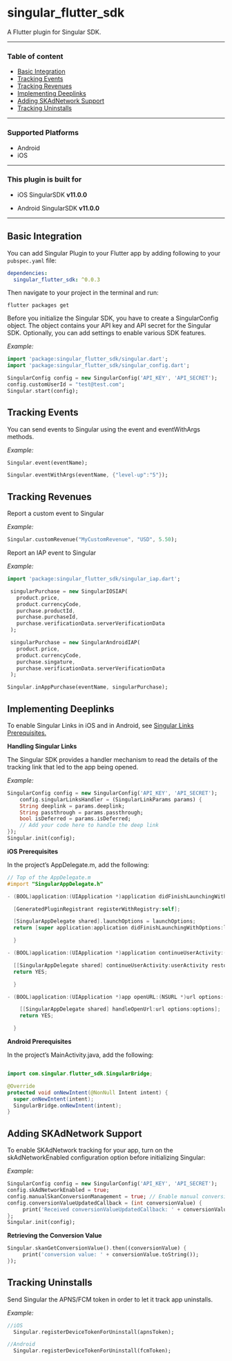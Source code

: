 
# singular_flutter_sdk

A Flutter plugin for Singular SDK.

---

### Table of content

- [Basic Integration](#basic-integration)
- [Tracking Events](#tracking-events)
- [Tracking Revenues](#tracking-revenues)
- [Implementing Deeplinks](#implementing-deeplinks)
- [Adding SKAdNetwork Support](#skadnetwork-support)
- [Tracking Uninstalls](#tracking-uninstalls)

---

### Supported Platforms

- Android
- iOS

---

### This plugin is built for

- iOS SingularSDK **v11.0.0**

- Android SingularSDK **v11.0.0**

---

## <a id="basic-integration"> Basic Integration 

You can add Singular Plugin to your Flutter app by adding following to your `pubspec.yaml` file:

```yaml
dependencies:
  singular_flutter_sdk: ^0.0.3
```

Then navigate to your project in the terminal and run:

```
flutter packages get
```

Before you initialize the Singular SDK, you have to create a SingularConfig object. The object contains your API key and API secret for the Singular SDK. Optionally, you can add settings to enable various SDK features.

*Example:*
```dart
import 'package:singular_flutter_sdk/singular.dart';
import 'package:singular_flutter_sdk/singular_config.dart';

SingularConfig config = new SingularConfig('API_KEY', 'API_SECRET');
config.customUserId = "test@test.com";
Singular.start(config);
```

## <a id="tracking-events"> Tracking Events

You can send events to Singular using the event and eventWithArgs methods.

*Example:*
```dart
Singular.event(eventName);

Singular.eventWithArgs(eventName, {"level-up":"5"});
```

## <a id="tracking-revenues">  Tracking Revenues

Report a custom event to Singular

*Example:*
```dart
Singular.customRevenue("MyCustomRevenue", "USD", 5.50);
```

Report an IAP event to Singular

*Example:*
```dart
import 'package:singular_flutter_sdk/singular_iap.dart';

 singularPurchase = new SingularIOSIAP(
   product.price,
   product.currencyCode,
   purchase.productId,
   purchase.purchaseId,
   purchase.verificationData.serverVerificationData
 );

 singularPurchase = new SingularAndroidIAP(
   product.price,
   product.currencyCode,
   purchase.singature,
   purchase.verificationData.serverVerificationData
 );

Singular.inAppPurchase(eventName, singularPurchase);

```

## <a id="implementing-deeplinks">  Implementing Deeplinks


To enable Singular Links in iOS and in Android, see [Singular Links Prerequisites.](https://support.singular.net/hc/en-us/articles/360031371451-Singular-Links-Prerequisites)


**Handling Singular Links**

The Singular SDK provides a handler mechanism to read the details of the tracking link that led to the app being opened.

*Example:*
```dart
SingularConfig config = new SingularConfig('API_KEY', 'API_SECRET');
    config.singularLinksHandler = (SingularLinkParams params) {
    String deeplink = params.deeplink;
    String passthrough = params.passthrough;
    bool isDeferred = params.isDeferred;
    // Add your code here to handle the deep link
});
Singular.init(config);
```
**iOS Prerequisites**

In the project’s AppDelegate.m, add the following:

```objectivec
// Top of the AppDelegate.m
#import "SingularAppDelegate.h"

- (BOOL)application:(UIApplication *)application didFinishLaunchingWithOptions:(NSDictionary *)launchOptions {

  [GeneratedPluginRegistrant registerWithRegistry:self];

  [SingularAppDelegate shared].launchOptions = launchOptions;
  return [super application:application didFinishLaunchingWithOptions:launchOptions];

  }

- (BOOL)application:(UIApplication *)application continueUserActivity:(NSUserActivity *)userActivity restorationHandler:(void (^)(NSArray<id<UIUserActivityRestoring>> *restorableObjects))restorationHandler {

  [[SingularAppDelegate shared] continueUserActivity:userActivity restorationHandler:restorationHandler];
  return YES;

  }

- (BOOL)application:(UIApplication *)app openURL:(NSURL *)url options:(NSDictionary<UIApplicationOpenURLOptionsKey,id> *)options {

    [[SingularAppDelegate shared] handleOpenUrl:url options:options];
    return YES;

  }
```
**Android Prerequisites**

In the project’s MainActivity.java, add the following:

```java

import com.singular.flutter_sdk.SingularBridge;

@Override
protected void onNewIntent(@NonNull Intent intent) {
  super.onNewIntent(intent);
  SingularBridge.onNewIntent(intent);
}
```

## <a id="skadnetwork-support">  Adding SKAdNetwork Support

To enable SKAdNetwork tracking for your app, turn on the skAdNetworkEnabled configuration option before initializing Singular:

*Example:*
```dart
SingularConfig config = new SingularConfig('API_KEY', 'API_SECRET');
config.skAdNetworkEnabled = true;
config.manualSkanConversionManagement = true; // Enable manual conversion value updates
config.conversionValueUpdatedCallback = (int conversionValue) {
     print('Received conversionValueUpdatedCallback: ' + conversionValue.toString());
};
Singular.init(config);
```

**Retrieving the Conversion Value**

```dart
Singular.skanGetConversionValue().then((conversionValue) {
     print('conversion value: ' + conversionValue.toString());
});
```

## <a id="tracking-uninstalls"> Tracking Uninstalls

Send Singular the APNS/FCM token in order to let it track app uninstalls.

*Example:*
```dart
//iOS
  Singular.registerDeviceTokenForUninstall(apnsToken);

//Android
  Singular.registerDeviceTokenForUninstall(fcmToken);
```
